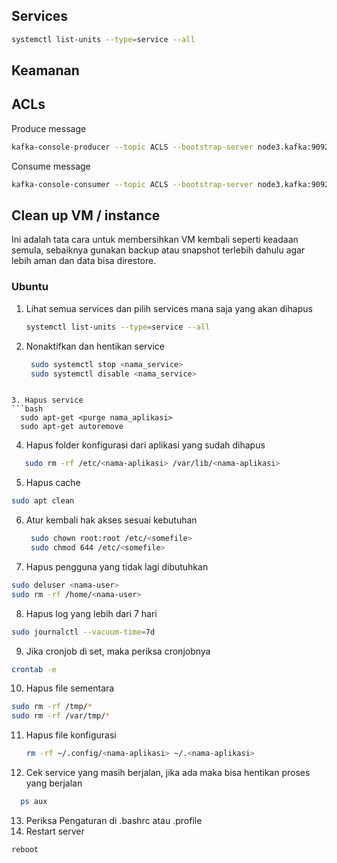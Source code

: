 ## Services
```bash
systemctl list-units --type=service --all
```

## Keamanan


## ACLs
Produce message
```bash
kafka-console-producer --topic ACLS --bootstrap-server node3.kafka:9092 --producer.config produce.properties
```
Consume message
```bash
kafka-console-consumer --topic ACLS --bootstrap-server node3.kafka:9092 --consumer.config consumer.properties
```

## Clean up VM / instance
Ini adalah tata cara untuk membersihkan VM kembali seperti keadaan semula, sebaiknya gunakan backup atau snapshot terlebih dahulu agar lebih aman dan data bisa direstore.
### Ubuntu
1. Lihat semua services dan pilih services mana saja yang akan dihapus
   ```bash
   systemctl list-units --type=service --all
   ```
   
2. Nonaktifkan dan hentikan service
   ```bash
    sudo systemctl stop <nama_service>
    sudo systemctl disable <nama_service>
  ```

3. Hapus service
```bash
    sudo apt-get <purge nama_aplikasi>
    sudo apt-get autoremove
  ```

4. Hapus folder konfigurasi dari aplikasi yang sudah dihapus
  ```bash
     sudo rm -rf /etc/<nama-aplikasi> /var/lib/<nama-aplikasi>
  ```

5. Hapus cache
  ```bash
  sudo apt clean
  ```

6. Atur kembali hak akses sesuai kebutuhan
   ```bash
    sudo chown root:root /etc/<somefile>
    sudo chmod 644 /etc/<somefile>
    ```
   
7. Hapus pengguna yang tidak lagi dibutuhkan
  ```bash
  sudo deluser <nama-user>
  sudo rm -rf /home/<nama-user>
  ```

8. Hapus log yang lebih dari 7 hari
  ```bash
  sudo journalctl --vacuum-time=7d 
  ```

9. Jika cronjob di set, maka periksa cronjobnya
  ```bash
  crontab -e
  ```

10. Hapus file sementara
  ```bash
  sudo rm -rf /tmp/*
  sudo rm -rf /var/tmp/*
  ```

11. Hapus file konfigurasi
    ```bash
    rm -rf ~/.config/<nama-aplikasi> ~/.<nama-aplikasi>
    ```
12. Cek service yang masih berjalan, jika ada maka bisa hentikan proses yang berjalan
  ```bash
    ps aux
  ```
13. Periksa Pengaturan di .bashrc atau .profile
14. Restart server
```bash
reboot
```
